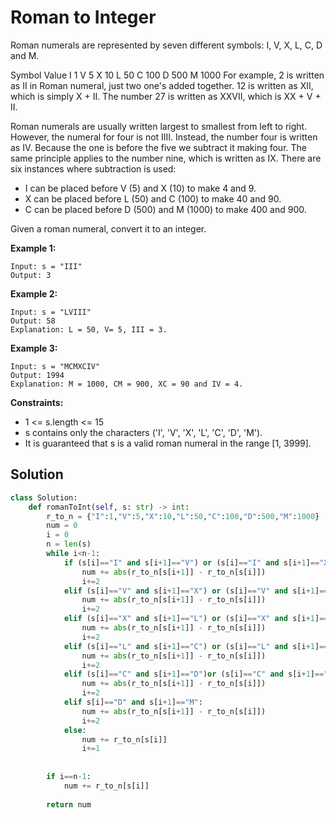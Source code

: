 <h1>Roman to Integer</h1>

<p>
Roman numerals are represented by seven different symbols: I, V, X, L, C, D and M.

Symbol       Value
I             1
V             5
X             10
L             50
C             100
D             500
M             1000
For example, 2 is written as II in Roman numeral, just two one's added together. 12 is written as XII, which is simply X + II. The number 27 is written as XXVII, which is XX + V + II.

Roman numerals are usually written largest to smallest from left to right. However, the numeral for four is not IIII. Instead, the number four is written as IV. Because the one is before the five we subtract it making four. The same principle applies to the number nine, which is written as IX. There are six instances where subtraction is used:

- I can be placed before V (5) and X (10) to make 4 and 9. 
- X can be placed before L (50) and C (100) to make 40 and 90. 
- C can be placed before D (500) and M (1000) to make 400 and 900.

Given a roman numeral, convert it to an integer.

<b>Example 1:</b>

    Input: s = "III"
    Output: 3
    
<b>Example 2:</b>

    Input: s = "LVIII"
    Output: 58
    Explanation: L = 50, V= 5, III = 3.
    
<b>Example 3:</b>

    Input: s = "MCMXCIV"
    Output: 1994
    Explanation: M = 1000, CM = 900, XC = 90 and IV = 4.

<b>Constraints:</b>

- 1 <= s.length <= 15
- s contains only the characters ('I', 'V', 'X', 'L', 'C', 'D', 'M').
- It is guaranteed that s is a valid roman numeral in the range [1, 3999].

<h2>Solution</h2>

```python
class Solution:
    def romanToInt(self, s: str) -> int:
        r_to_n = {"I":1,"V":5,"X":10,"L":50,"C":100,"D":500,"M":1000}
        num = 0
        i = 0
        n = len(s)
        while i<n-1:
            if (s[i]=="I" and s[i+1]=="V") or (s[i]=="I" and s[i+1]=="X") or (s[i]=="I" and s[i+1]=="L") or (s[i]=="I" and s[i+1]=="C") or (s[i]=="I" and s[i+1]=="D") or (s[i]=="I" and s[i+1]=="M"):
                num += abs(r_to_n[s[i+1]] - r_to_n[s[i]])
                i+=2
            elif (s[i]=="V" and s[i+1]=="X") or (s[i]=="V" and s[i+1]=="L") or (s[i]=="V" and s[i+1]=="C") or (s[i]=="V" and s[i+1]=="D") or (s[i]=="V" and s[i+1]=="M"):
                num += abs(r_to_n[s[i+1]] - r_to_n[s[i]])
                i+=2
            elif (s[i]=="X" and s[i+1]=="L") or (s[i]=="X" and s[i+1]=="C") or (s[i]=="X" and s[i+1]=="D") or (s[i]=="X" and s[i+1]=="M"):
                num += abs(r_to_n[s[i+1]] - r_to_n[s[i]])
                i+=2
            elif (s[i]=="L" and s[i+1]=="C") or (s[i]=="L" and s[i+1]=="D") or (s[i]=="L" and s[i+1]=="M"):
                num += abs(r_to_n[s[i+1]] - r_to_n[s[i]])
                i+=2
            elif (s[i]=="C" and s[i+1]=="D")or (s[i]=="C" and s[i+1]=="M"):
                num += abs(r_to_n[s[i+1]] - r_to_n[s[i]])
                i+=2
            elif s[i]=="D" and s[i+1]=="M":
                num += abs(r_to_n[s[i+1]] - r_to_n[s[i]])
                i+=2
            else:
                num += r_to_n[s[i]]
                i+=1
                
        
        if i==n-1:
            num += r_to_n[s[i]]
        
        return num
```
